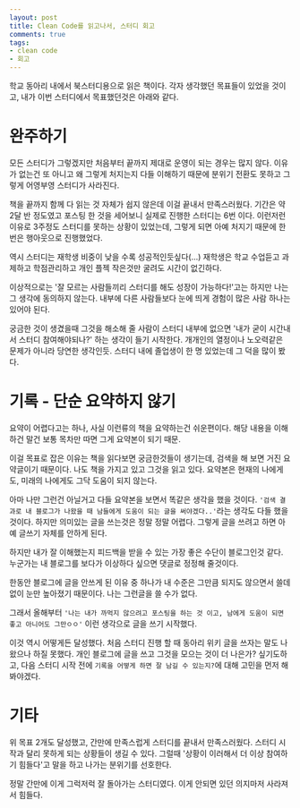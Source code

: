 ```yaml
---
layout: post
title: Clean Code를 읽고나서, 스터디 회고
comments: true
tags:
- clean code
- 회고
---
```


학교 동아리 내에서 북스터디용으로 읽은 책이다. 각자 생각했던 목표들이 있었을 것이고, 내가 이번 스터디에서 목표했던것은 아래와 같다.

# 완주하기
모든 스터디가 그렇겠지만 처음부터 끝까지 제대로 운영이 되는 경우는 많지 않다. 이유가 없는건 또 아니고 왜 그렇게 처지는지 다들 이해하기 때문에 분위기 전환도 못하고 그렇게 어영부영 스터디가 사라진다.     

책을 끝까지 함께 다 읽는 것 자체가 쉽지 않은데 이걸 끝내서 만족스러웠다. 기간은 약 2달 반 정도였고 포스팅 한 것을 세어보니 실제로 진행한 스터디는 6번 이다. 이런저런 이유로 3주정도 스터디를 못하는 상황이 있었는데, 그렇게 되면 아예 처지기 때문에 한번은 행아웃으로 진행했었다.     

역시 스터디는 재학생 비중이 낮을 수록 성공적인듯싶다(...) 재학생은 학교 수업듣고 과제하고 학점관리하고 개인 플젝 작은것만 굴려도 시간이 없긴하다.     

이상적으로는 '잘 모르는 사람들끼리 스터디를 해도 성장이 가능하다!'고는 하지만 나는 그 생각에 동의하지 않는다. 내부에 다른 사람들보다 눈에 띄게 경험이 많은 사람 하나는 있어야 된다.     

궁금한 것이 생겼을때 그것을 해소해 줄 사람이 스터디 내부에 없으면 '내가 굳이 시간내서 스터디 참여해야되나?' 하는 생각이 들기 시작한다. 개개인의 열정이나 노오력같은 문제가 아니라 당연한 생각인듯. 스터디 내에 졸업생이 한 명 있었는데 그 덕을 많이 봤다.     


# 기록 - 단순 요약하지 않기
요약이 어렵다고는 하나, 사실 이런류의 책을 요약하는건 쉬운편이다. 해당 내용을 이해하건 말건 보통 목차만 따면 그게 요약본이 되기 때문.     

이걸 목표로 잡은 이유는 책을 읽다보면 궁금한것들이 생기는데, 검색을 해 보면 거진 요약글이기 때문이다. 나도 책을 가지고 있고 그것을 읽고 있다. 요약본은 현재의 나에게도, 미래의 나에게도 그닥 도움이 되지 않는다.     

아마 나만 그런건 아닐거고 다들 요약본을 보면서 똑같은 생각을 했을 것이다. `'검색 결과로 내 블로그가 나왔을 때 남들에게 도움이 되는 글을 써야겠다..'`라는 생각도 다들 했을 것이다. 하지만 의미있는 글을 쓰는것은 정말 정말 어렵다. 그렇게 글을 쓰려고 하면 아예 글쓰기 자체를 안하게 된다.     

하지만 내가 잘 이해했는지 피드백을 받을 수 있는 가장 좋은 수단이 블로그인것 같다. 누군가는 내 블로그를 보다가 이상하다 싶으면 댓글로 정정해 줄것이다.     

한동안 블로그에 글을 안쓰게 된 이유 중 하나가 내 수준은 그만큼 되지도 않으면서 쓸데없이 눈만 높아졌기 때문이다. 나는 그런글을 쓸 수가 없다.     

그래서 올해부터 `'나는 내가 까먹지 않으려고 포스팅을 하는 것 이고, 남에게 도움이 되면 좋고 아니어도 그만ㅇㅇ'` 이런 생각으로 글을 쓰기 시작했다.     

이것 역시 어떻게든 달성했다. 처음 스터디 진행 할 때 동아리 위키 글을 쓰자는 말도 나왔으나 하질 못했다. 개인 블로그에 글을 쓰고 그것을 모으는 것이 더 나은가? 싶기도하고, 다음 스터디 시작 전에 `기록을 어떻게 하면 잘 남길 수 있는지?`에 대해 고민을 먼저 해봐야겠다.     


# 기타
위 목표 2개도 달성했고, 간만에 만족스럽게 스터디를 끝내서 만족스러웠다. 스터디 시작과 달리 못하게 되는 상황들이 생길 수 있다. 그럴때 '상황이 이러해서 더 이상 참여하기 힘들다'고 말을 하고 나가는 분위기를 선호한다.     

정말 간만에 이게 그럭저럭 잘 돌아가는 스터디였다. 이게 안되면 있던 의지마저 사라져서 힘들다.     
